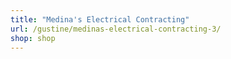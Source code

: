 ```yaml
---
title: "Medina's Electrical Contracting"
url: /gustine/medinas-electrical-contracting-3/
shop: shop
---
```


